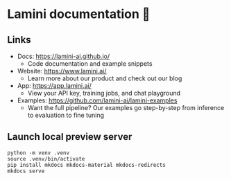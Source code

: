 # Lamini documentation 🦙

## Links

* Docs: https://lamini-ai.github.io/
  * Code documentation and example snippets
* Website: https://www.lamini.ai/
  * Learn more about our product and check out our blog
* App: https://app.lamini.ai/
  * View your API key, training jobs, and chat playground
* Examples: https://github.com/lamini-ai/lamini-examples
  * Want the full pipeline? Our examples go step-by-step from inference to evaluation to fine tuning

## Launch local preview server

```
python -m venv .venv
source .venv/bin/activate
pip install mkdocs mkdocs-material mkdocs-redirects
mkdocs serve
```

